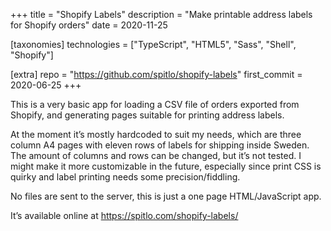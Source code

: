 +++
title = "Shopify Labels"
description = "Make printable address labels for Shopify orders"
date = 2020-11-25

[taxonomies]
technologies = ["TypeScript", "HTML5", "Sass", "Shell", "Shopify"]

[extra]
repo = "https://github.com/spitlo/shopify-labels"
first_commit = 2020-06-25
+++

This is a very basic app for loading a CSV file of orders exported from Shopify, and generating pages suitable for printing address labels.

At the moment it’s mostly hardcoded to suit my needs, which are three column A4 pages with eleven rows of labels for shipping inside Sweden. The amount of columns and rows can be changed, but it’s not tested. I might make it more customizable in the future, especially since print CSS is quirky and label printing needs some precision/fiddling.

No files are sent to the server, this is just a one page HTML/JavaScript app.

It’s available online at <https://spitlo.com/shopify-labels/>
